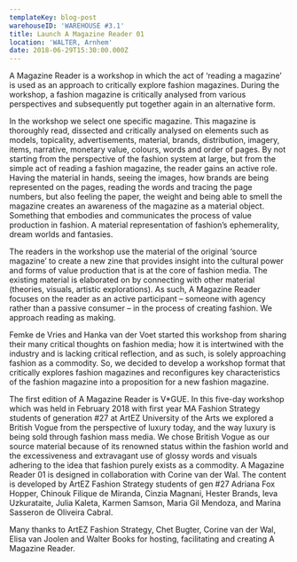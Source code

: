 ```yaml
---
templateKey: blog-post
warehouseID: 'WAREHOUSE #3.1'
title: Launch A Magazine Reader 01
location: 'WALTER, Arnhem'
date: 2018-06-29T15:30:00.000Z
---
```

A Magazine Reader is a workshop in which the act of ‘reading a magazine’ is used as an approach to critically explore fashion magazines. During the workshop, a fashion magazine is critically analysed from various perspectives and subsequently put together again in an alternative form.

In the workshop we select one specific magazine. This magazine is thoroughly read, dissected and critically analysed on elements such as models, topicality, advertisements, material, brands, distribution, imagery, items, narrative, monetary value, colours, words and order of pages. By not starting from the perspective of the fashion system at large, but from the simple act of reading a fashion magazine, the reader gains an active role. Having the material in hands, seeing the images, how brands are being represented on the pages, reading the words and tracing the page numbers, but also feeling the paper, the weight and being able to smell the magazine creates an awareness of the magazine as a material object. Something that embodies and communicates the process of value production in fashion. A material representation of fashion’s ephemerality, dream worlds and fantasies.

The readers in the workshop use the material of the original ‘source magazine’ to create a new zine that provides insight into the cultural power and forms of value production that is at the core of fashion media. The existing material is elaborated on by connecting with other material (theories, visuals, artistic explorations). As such, A Magazine Reader focuses on the reader as an active participant – someone with agency rather than a passive consumer – in the process of creating fashion. We approach reading as making.

Femke de Vries and Hanka van der Voet started this workshop from sharing their many critical thoughts on fashion media; how it is intertwined with the industry and is lacking critical reflection, and as such, is solely approaching fashion as a commodity. So, we decided to develop a workshop format that critically explores fashion magazines and reconfigures key characteristics of the fashion magazine into a proposition for a new fashion magazine. 

The first edition of A Magazine Reader is V*GUE. In this five-day workshop which was held in February 2018 with first year MA Fashion Strategy students of generation #27 at ArtEZ University of the Arts we explored a British Vogue from the perspective of luxury today, and the way luxury is being sold through fashion mass media. We chose British Vogue as our source material because of its renowned status within the fashion world and the excessiveness and extravagant use of glossy words and visuals adhering to the idea that fashion purely exists as a commodity. A Magazine Reader 01 is designed in collaboration with Corine van der Wal. The content is developed by ArtEZ Fashion Strategy students of gen #27 Adriana Fox Hopper, Chinouk Filique de Miranda, Cinzia Magnani, Hester Brands, Ieva Uzkurataite, Julia Kaleta, Karmen Samson, Maria Gil Mendoza, and Marina Sasseron de Oliveira Cabral.

Many thanks to ArtEZ Fashion Strategy, Chet Bugter, Corine van der Wal, Elisa van Joolen and Walter Books for hosting, facilitating and creating A Magazine Reader.
